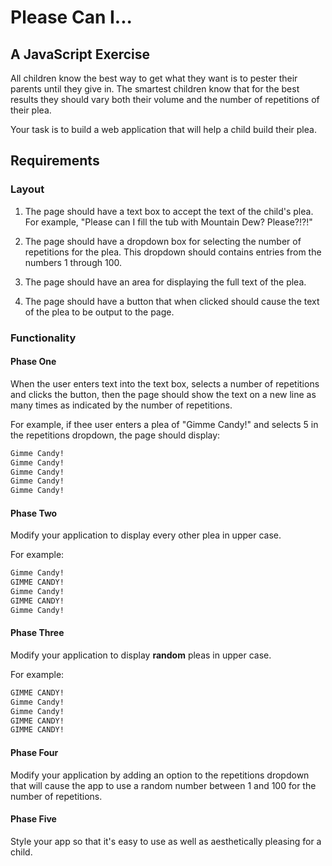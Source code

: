 # Please Can I...

## A JavaScript Exercise

All children know the best way to get what they want is to pester their parents until they give in. The smartest children know that for the best results they should vary both their volume and the number of repetitions of their plea.

Your task is to build a web application that will help a child build their plea.

## Requirements

### Layout

1. The page should have a text box to accept the text of the child's plea. For example, "Please can I fill the tub with Mountain Dew? Please?!?!"

1. The page should have a dropdown box for selecting the number of repetitions for the plea. This dropdown should contains entries from the numbers 1 through 100.

1. The page should have an area for displaying the full text of the plea.

1. The page should have a button that when clicked should cause the text of the plea to be output to the page.

### Functionality

#### Phase One

 When the user enters text into the text box, selects a number of repetitions and clicks the button, then the page should show the text on a new line as many times as indicated by the number of repetitions.

For example, if thee user enters a plea of "Gimme Candy!" and selects 5 in the repetitions dropdown, the page should display:

```html
Gimme Candy!
Gimme Candy!
Gimme Candy!
Gimme Candy!
Gimme Candy!
```

#### Phase Two

Modify your application to display every other plea in upper case.

For example:

```html
Gimme Candy!
GIMME CANDY!
Gimme Candy!
GIMME CANDY!
Gimme Candy!
```

#### Phase Three

Modify your application to display **random** pleas in upper case.

For example:

```html
GIMME CANDY!
Gimme Candy!
Gimme Candy!
GIMME CANDY!
GIMME CANDY!
```

#### Phase Four

Modify your application by adding an option to the repetitions dropdown that will cause the app to use a random number between 1 and 100 for the number of repetitions.

#### Phase Five

Style your app so that it's easy to use as well as aesthetically pleasing for a child.